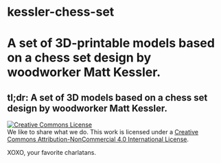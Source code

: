 # kessler-chess-set
A set of 3D-printable models based on a chess set design by woodworker Matt Kessler.
=======
tl;dr: A set of 3D models based on a chess set design by woodworker Matt Kessler.
---
<a rel="license" href="http://creativecommons.org/licenses/by-nc/4.0/"><img alt="Creative Commons License" style="border-width:0" src="https://i.creativecommons.org/l/by-nc/4.0/88x31.png" /></a><br />We like to share what we do. This work is licensed under a <a rel="license" href="http://creativecommons.org/licenses/by-nc/4.0/">Creative Commons Attribution-NonCommercial 4.0 International License</a>.

XOXO, your favorite charlatans.
